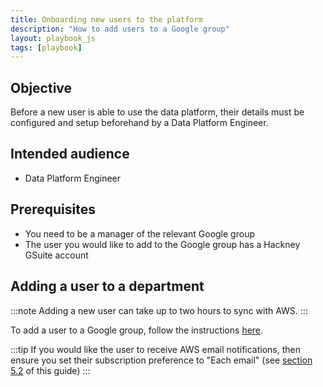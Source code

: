 ```yaml
---
title: Onboarding new users to the platform
description: "How to add users to a Google group"
layout: playbook_js
tags: [playbook]
---
```


## Objective

Before a new user is able to use the data platform, their details must be configured and setup beforehand by a Data Platform Engineer.

## Intended audience

- Data Platform Engineer

## Prerequisites

- You need to be a manager of the relevant Google group
- The user you would like to add to the Google group has a Hackney GSuite account

## Adding a user to a department

:::note
Adding a new user can take up to two hours to sync with AWS.
:::

To add a user to a Google group, follow the instructions [here][add_user_google_group].

:::tip
If you would like the user to receive AWS email notifications, then ensure you set their subscription preference to "Each email" (see [section 5.2][membership_settings] of this guide)
:::

[add_user_google_group]: https://support.google.com/groups/answer/2465464?hl=en
[membership_settings]: https://support.google.com/a/users/answer/9303224?hl=en#:~:text=marked%20as%20favorites.-,5.2%20View%20and%20edit%20membership%20settings,-Your%C2%A0subscription%20settings
